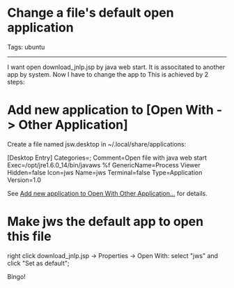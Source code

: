 # Change a file's default open application
Tags: ubuntu

------

I want open download_jnlp.jsp by java web start. It is associtated to another app by system. Now I have to change the app to This is achieved by 2 steps:

 

# Add new application to [Open With -> Other Application]

 

Create a file named jsw.desktop in ~/.local/share/applications:

 

 [Desktop Entry] 
 Categories=; 
 Comment=Open file with java web start 
 Exec=/opt/jre1.6.0_14/bin/javaws %f 
 GenericName=Process Viewer 
 Hidden=false 
 Icon=jws 
 Name=jws 
 Terminal=false 
 Type=Application 
 Version=1.0 

 

See [Add new application to Open With Other Application…](http://ubuntutechnical.wordpress.com/2012/02/01/add-new-application-to-open-with-other-application/) for details.

 

# Make jws the default app to open this file

 

right click download_jnlp.jsp -> Properties -> Open With: select "jws" and click "Set as default";

 

Bingo!